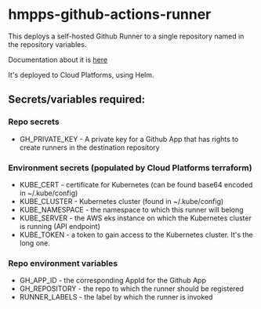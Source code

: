 # hmpps-github-actions-runner
This deploys a self-hosted Github Runner to a single repository named in the repository variables.

Documentation about it is [here](https://tech-docs.hmpps.service.justice.gov.uk/sreinternaldocs) 

It's deployed to Cloud Platforms, using Helm.

## Secrets/variables required:

### Repo secrets

- GH_PRIVATE_KEY - A private key for a Github App that has rights to create runners in the destination repository

### Environment secrets (populated by Cloud Platforms terraform)

- KUBE_CERT - certificate for Kubernetes (can be found base64 encoded in ~/.kube/config)
- KUBE_CLUSTER - Kubernetes cluster (found in ~/.kube/config)
- KUBE_NAMESPACE - the namespace to which this runner will belong
- KUBE_SERVER - the AWS eks instance on which the Kubernetes cluster is running (API endpoint)
- KUBE_TOKEN - a token to gain access to the Kubernetes cluster. It's the long one.

### Repo environment variables

- GH_APP_ID - the corresponding AppId for the Github App
- GH_REPOSITORY - the repo to which the runner should be registered
- RUNNER_LABELS - the label by which the runner is invoked
